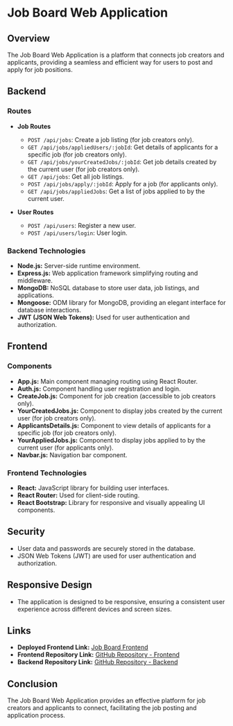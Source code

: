 # Job Board Web Application

## Overview

The Job Board Web Application is a platform that connects job creators and applicants, providing a seamless and efficient way for users to post and apply for job positions.

## Backend

### Routes

- **Job Routes**

  - `POST /api/jobs`: Create a job listing (for job creators only).
  - `GET /api/jobs/appliedUsers/:jobId`: Get details of applicants for a specific job (for job creators only).
  - `GET /api/jobs/yourCreatedJobs/:jobId`: Get job details created by the current user (for job creators only).
  - `GET /api/jobs`: Get all job listings.
  - `POST /api/jobs/apply/:jobId`: Apply for a job (for applicants only).
  - `GET /api/jobs/appliedJobs`: Get a list of jobs applied to by the current user.

- **User Routes**
  - `POST /api/users`: Register a new user.
  - `POST /api/users/login`: User login.

### Backend Technologies

- **Node.js:** Server-side runtime environment.
- **Express.js:** Web application framework simplifying routing and middleware.
- **MongoDB:** NoSQL database to store user data, job listings, and applications.
- **Mongoose:** ODM library for MongoDB, providing an elegant interface for database interactions.
- **JWT (JSON Web Tokens):** Used for user authentication and authorization.

## Frontend

### Components

- **App.js:** Main component managing routing using React Router.
- **Auth.js:** Component handling user registration and login.
- **CreateJob.js:** Component for job creation (accessible to job creators only).
- **YourCreatedJobs.js:** Component to display jobs created by the current user (for job creators only).
- **ApplicantsDetails.js:** Component to view details of applicants for a specific job (for job creators only).
- **YourAppliedJobs.js:** Component to display jobs applied to by the current user (for applicants only).
- **Navbar.js:** Navigation bar component.

### Frontend Technologies

- **React:** JavaScript library for building user interfaces.
- **React Router:** Used for client-side routing.
- **React Bootstrap:** Library for responsive and visually appealing UI components.

## Security

- User data and passwords are securely stored in the database.
- JSON Web Tokens (JWT) are used for user authentication and authorization.

## Responsive Design

- The application is designed to be responsive, ensuring a consistent user experience across different devices and screen sizes.

## Links

- **Deployed Frontend Link:** [Job Board Frontend](https://assignment-job-board-react-frontend.onrender.com)
- **Frontend Repository Link:** [GitHub Repository - Frontend](https://github.com/abhinabadutta2019/assignment-job-board-react-frontend-07-nov-23)
- **Backend Repository Link:** [GitHub Repository - Backend](https://github.com/abhinabadutta2019/assignment-job-board-typescript-backend-07-nov-23)

## Conclusion

The Job Board Web Application provides an effective platform for job creators and applicants to connect, facilitating the job posting and application process.

